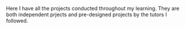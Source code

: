Here I have all the projects conducted throughout my learning. They are both independent prjects and pre-designed projects by the tutors I followed. 
